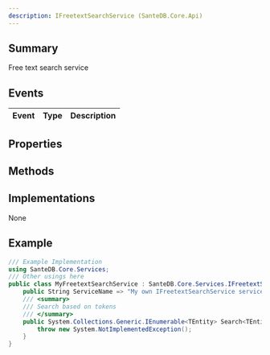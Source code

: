 ```yaml
---
description: IFreetextSearchService (SanteDB.Core.Api)
---
```


## Summary
Free text search service

## Events

|Event|Type|Description|
|-|-|-|

## Properties


## Methods


## Implementations

None

## Example
```csharp
/// Example Implementation
using SanteDB.Core.Services;
/// Other usings here
public class MyFreetextSearchService : SanteDB.Core.Services.IFreetextSearchService { 
	public String ServiceName => "My own IFreetextSearchService service";
	/// <summary>
	/// Search based on tokens
	/// </summary>
	public System.Collections.Generic.IEnumerable<TEntity> Search<TEntity>(System.String[] term,System.Int32 offset,System.Nullable<System.Int32> count,System.Int32& totalResults, orderBy){
		throw new System.NotImplementedException();
	}
}
```
